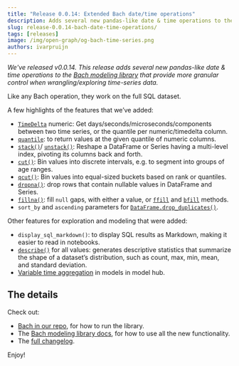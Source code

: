 ```yaml
---
title: "Release 0.0.14: Extended Bach date/time operations"
description: Adds several new pandas-like date & time operations to the Bach modeling library that provide more granular control when wrangling/exploring time-series data. Like any Bach operation, they work on the full SQL dataset.
slug: release-0.0.14-bach-date-time-operations/
tags: [releases]
image: /img/open-graph/og-bach-time-series.png
authors: ivarpruijn
---
```


<head>
  <meta property="og:title" content="Release v0.0.14: Extended Bach time-series functionality" />
</head>


*We've released v0.0.14. This release adds several new pandas-like date & time operations to the 
[Bach modeling library](https://objectiv.io/docs/modeling/) that provide more granular control when 
wrangling/exploring time-series data.*

<!--truncate-->

Like any Bach operation, they work on the full SQL dataset.

A few highlights of the features that we’ve added:
- [`TimeDelta`](https://objectiv.io/docs/modeling/Series/bach.SeriesAbstractDateTime.dt/) numeric: Get 
days/seconds/microseconds/components between two time series, or the quantile per numeric/timedelta column.
- [`quantile`](https://objectiv.io/docs/modeling/DataFrame/bach.DataFrame.quantile/): to return values at the 
given quantile of numeric columns.
- [`stack()`](https://objectiv.io/docs/modeling/DataFrame/bach.DataFrame.stack)/
[`unstack()`](https://objectiv.io/docs/modeling/Series/bach.Series.unstack): Reshape a DataFrame or Series 
having a multi-level index, pivoting its columns back and forth.
- [`cut()`](https://objectiv.io/docs/modeling/Series/bach.SeriesAbstractNumeric.cut): Bin values into 
discrete intervals, e.g. to segment into groups of age ranges.
- [`qcut()`](https://objectiv.io/docs/modeling/Series/bach.SeriesAbstractNumeric.qcut): Bin values into 
equal-sized buckets based on rank or quantiles.
- [`dropna()`](https://objectiv.io/docs/modeling/DataFrame/bach.DataFrame.dropna): drop rows that contain 
nullable values in DataFrame and Series.
- [`fillna()`](https://objectiv.io/docs/modeling/DataFrame/bach.DataFrame.fillna): fill `null` gaps, with 
either a value, or [`ffill`](https://objectiv.io/docs/modeling/DataFrame/bach.DataFrame.ffill) and 
[`bfill`](https://objectiv.io/docs/modeling/DataFrame/bach.DataFrame.bfill) methods.
- `sort_by` and `ascending` parameters for 
[`DataFrame.drop_duplicates()`](https://objectiv.io/docs/modeling/DataFrame/bach.DataFrame.drop_duplicates).

Other features for exploration and modeling that were added:
- `display_sql_markdown()`: to display SQL results as Markdown, making it easier to read in notebooks.
- [`describe()`](https://objectiv.io/docs/modeling/DataFrame/bach.DataFrame.describe) for all values: 
generates descriptive statistics that summarize the shape of a dataset’s distribution, such as count, max, 
min, mean, and standard deviation.
- [Variable time aggregation](https://objectiv.io/docs/modeling/Objectiv/bach_open_taxonomy.ModelHub.time_agg) 
in models in model hub.

## The details
Check out:
- [Bach in our repo](https://github.com/objectiv/objectiv-analytics/tree/main/bach), for how to run the 
library.
- The [Bach modeling library docs](https://objectiv.io/docs/modeling/), for how to use all the new 
functionality. 
- The [full changelog](https://github.com/objectiv/objectiv-analytics/releases/tag/v0.0.14).

Enjoy!
